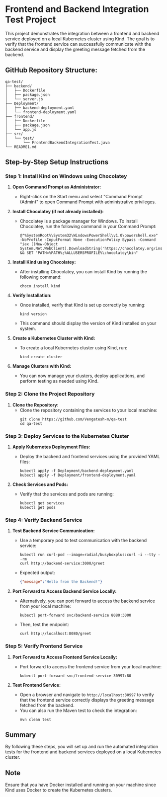 # Frontend and Backend Integration Test Project

This project demonstrates the integration between a frontend and backend service deployed on a local Kubernetes cluster using Kind. The goal is to verify that the frontend service can successfully communicate with the backend service and display the greeting message fetched from the backend.

## GitHub Repository Structure:

```
qa-test/
├── backend/
│   ├── Dockerfile
│   ├── package.json
│   └── server.js
├── Deployment/
│   ├── backend-deployment.yaml
│   └── frontend-deployment.yaml
├── frontend/
│   ├── Dockerfile
│   ├── package.json
│   └── app.js
├── src/
│   └── test/
│       └── FrontendBackendIntegrationTest.java
└── README1.md
```



## Step-by-Step Setup Instructions

### Step 1: Install Kind on Windows using Chocolatey

1. **Open Command Prompt as Administrator:**
    - Right-click on the Start menu and select "Command Prompt (Admin)" to open Command Prompt with administrative privileges.

2. **Install Chocolatey (if not already installed):**
    - Chocolatey is a package manager for Windows. To install Chocolatey, run the following command in your Command Prompt:
      ```shell
      @"%SystemRoot%\System32\WindowsPowerShell\v1.0\powershell.exe" -NoProfile -InputFormat None -ExecutionPolicy Bypass -Command "iex ((New-Object System.Net.WebClient).DownloadString('https://chocolatey.org/install.ps1'))" && SET "PATH=%PATH%;%ALLUSERSPROFILE%\chocolatey\bin"
      ```

3. **Install Kind using Chocolatey:**
    - After installing Chocolatey, you can install Kind by running the following command:
      ```shell
      choco install kind
      ```

4. **Verify Installation:**
    - Once installed, verify that Kind is set up correctly by running:
      ```shell
      kind version
      ```
    - This command should display the version of Kind installed on your system.

5. **Create a Kubernetes Cluster with Kind:**
    - To create a local Kubernetes cluster using Kind, run:
      ```shell
      kind create cluster
      ```

6. **Manage Clusters with Kind:**
    - You can now manage your clusters, deploy applications, and perform testing as needed using Kind.

### Step 2: Clone the Project Repository

1. **Clone the Repository:**
    - Clone the repository containing the services to your local machine:
      ```shell
      git clone https://github.com/Vengatesh-m/qa-test
      cd qa-test
      ```

### Step 3: Deploy Services to the Kubernetes Cluster

1. **Apply Kubernetes Deployment Files:**
    - Deploy the backend and frontend services using the provided YAML files:
      ```shell
      kubectl apply -f Deployment/backend-deployment.yaml
      kubectl apply -f Deployment/frontend-deployment.yaml
      ```

2. **Check Services and Pods:**
    - Verify that the services and pods are running:
      ```shell
      kubectl get services
      kubectl get pods
      ```

### Step 4: Verify Backend Service

1. **Test Backend Service Communication:**
    - Use a temporary pod to test communication with the backend service:
      ```shell
      kubectl run curl-pod --image=radial/busyboxplus:curl -i --tty --rm
      curl http://backend-service:3000/greet
      ```
    - Expected output:
      ```json
      {"message":"Hello from the Backend!"}
      ```

2. **Port Forward to Access Backend Service Locally:**
    - Alternatively, you can port forward to access the backend service from your local machine:
      ```shell
      kubectl port-forward svc/backend-service 8080:3000
      ```
    - Then, test the endpoint:
      ```shell
      curl http://localhost:8080/greet
      ```

### Step 5: Verify Frontend Service

1. **Port Forward to Access Frontend Service Locally:**
    - Port forward to access the frontend service from your local machine:
      ```shell
      kubectl port-forward svc/frontend-service 30997:80
      ```

2. **Test Frontend Service:**
    - Open a browser and navigate to `http://localhost:30997` to verify that the frontend service correctly displays the greeting message fetched from the backend.
    - You can also run the Maven test to check the integration:
      ```shell
      mvn clean test
      ```

## Summary

By following these steps, you will set up and run the automated integration tests for the frontend and backend services deployed on a local Kubernetes cluster.

## Note

Ensure that you have Docker installed and running on your machine since Kind uses Docker to create the Kubernetes clusters.
